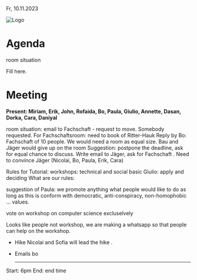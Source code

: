 Fr, 10.11.2023

![Logo](logo.jpg)

# Agenda
room situation

Fill here. 

# Meeting
**Present: Miriam, Erik, John, Rofaida, Bo, Paula, Giulio, Annette, Dasan, Dorka, Cara, Daniyal**


room situation: email to Fachschaft - request to move. Somebody requested. For Fachschaftsroom: need to book of Ritter-Hauk 
Reply by Bo: Fachschaft of 10 people. We would need a room as equal size. 
Bau and Jäger would give up on the room 
Suggestion: postpone the deadline, ask for equal chance to discuss. Write email to Jäger, ask for Fachschaft . Need to convince Jäger (Nicolai, Bo, Paula, Erik, Cara)

Rules for Tutorial:
workshops: technical and social 
basic 
Giulio: apply and deciding 
What are our rules: 

suggestion of Paula: we promote anything what people would like to do as long as this is conform with democratic, anti-conspiracy, non-homophobic ... values.
 
vote on workshop on computer science excluselvely 

Looks like people not workshop, we are making a whatsapp so that people can help on the workshop.  
   

- Hike
  Nicolai and Sofia will lead the hike .

- Emails bo
  
  ---

Start: 6pm
End: end time


